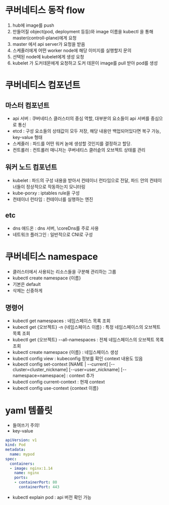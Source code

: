 # 쿠버네티스 동작 flow

1. hub에 image를 push
2. 만들어질 object(pod, deployment 등등)와 image 이름을  kubectl 을 통해 master(controll-plane)에게 요청
3. master 에서 api server가 요청을 받음
4. 스케줄러에게 어떤 worker node에 해당 이미지를 실행할지 문의
5. 선택된 node에 kubelet에게 생성 요청 
6. kubelet 가 도커데몬에게 요청하고 도커 데몬이 image를 pull 받아 pod를 생성

# 쿠버네티스 컴포넌트

## 마스터 컴포넌트

* api 서버 : 쿠버네티스 클러스터의 중심 역할, 대부분의 요소들이 api 서버를 중심으로 통신
* etcd : 구성 요소들의 상태값이 모두 저장, 해당 내용만 백업되어있다면 복구 가능, key-value 형태
* 스케줄러 : 파드를 어떤 워커 녿에 생성할 것인지를 결정하고 할당.
* 컨트롤러 : 컨트롤러 매니저는 쿠버네티스 클러슽의 오브젝트 상태를 관리

## 워커 노드 컴포넌트

* kubelet : 파드의 구성 내용을 받아서 컨테이너 런타임으로 전달, 파드 안의 컨테이너들이 정상적으로 작동하는지 모니터링
* kube-porxy : iptables rule을 구성
* 컨테이너 런타임 : 컨테이너를 실행하는 엔진

## etc

* dns 애드온 : dns 서버, \coreDns를 주로 사용
* 네트워크 플러그인 : 일반적으로 CNI로 구성

# 쿠버네티스 namespace

* 클러스터에서 사용되는 리소스들을 구분해 관리하는 그룹
* kubectl create namespace {이름}
* 기본은 default
* 삭제는 신중하게

## 명령어

* kubectl get namespaces : 네임스페이스 목록 조회
* kubectl get {오브젝트} -n {네임스페이스 이름} : 특정 네임스페이스의 오브젝트 목록 조회
* kubectl get {오브젝트}  --all-namespaces : 전체 네임스페이스의 오브젝트 목록 조회
* kubectl create namespace {이름} : 네임스페이스 생성
* kubectl config view : kubeconfig 정보를 확인 context 내용도 있음
* kubectl config set-context [NAME | --current] [--cluster=cluster_nickname] [--user=user_nickname] [--namespace=namespace] : context 추가
* kubectl config current-context : 현재 context
* kubectl config use-context {context 이름}

# yaml 템플릿

* 들여쓰기 주의!
* key-value


```yaml
apiVersion: v1
kind: Pod
metadata:
  name: mypod
spec:
  containers:
  - image: nginx:1.14
    name: nginx
    ports:
    - containerPort: 80
      containerPort: 443
```

* kubectl explain pod : api 버전 확인 가능